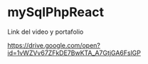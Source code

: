 # mySqlPhpReact

Link del video y portafolio

https://drive.google.com/open?id=1vWZVv67ZFkDE7BwKTA_A7GtjGA6FslGP
